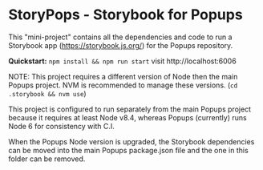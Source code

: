 # StoryPops - Storybook for Popups

This "mini-project" contains all the dependencies and code to run a
Storybook app (https://storybook.js.org/) for the Popups repository.

**Quickstart:**
`npm install && npm run start` visit http://localhost:6006

NOTE: This project requires a different version of Node then the main Popups project. NVM is recommended to manage these versions.
(`cd .storybook && nvm use`)

This project is configured to run separately from the main Popups project
because it requires at least Node v8.4, whereas Popups (currently)
runs Node 6 for consistency with C.I.

When the Popups Node version is upgraded, the Storybook dependencies
can be moved into the main Popups package.json file and the one in
this folder can be removed.
